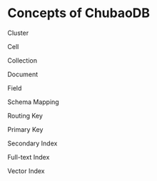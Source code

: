 # Concepts of ChubaoDB

Cluster

Cell

Collection

Document

Field

Schema Mapping

Routing Key

Primary Key

Secondary Index

Full-text Index

Vector Index


